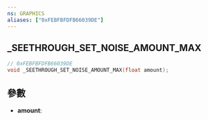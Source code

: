 ```yaml
---
ns: GRAPHICS
aliases: ["0xFEBFBFDFB66039DE"]
---
```

## _SEETHROUGH_SET_NOISE_AMOUNT_MAX

```c
// 0xFEBFBFDFB66039DE
void _SEETHROUGH_SET_NOISE_AMOUNT_MAX(float amount);
```


## 參數
* **amount**: 

